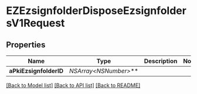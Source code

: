 # EZEzsignfolderDisposeEzsignfoldersV1Request

## Properties
Name | Type | Description | Notes
------------ | ------------- | ------------- | -------------
**aPkiEzsignfolderID** | **NSArray&lt;NSNumber*&gt;*** |  | 

[[Back to Model list]](../README.md#documentation-for-models) [[Back to API list]](../README.md#documentation-for-api-endpoints) [[Back to README]](../README.md)


